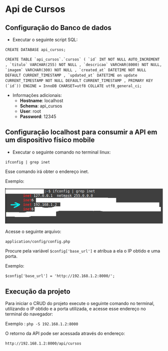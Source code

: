 # Api de Cursos

## Configuração do Banco de dados

- Executar o seguinte script SQL:

`CREATE DATABASE api_cursos;`

`` CREATE TABLE `api_cursos`.`cursos` ( `id` INT NOT NULL AUTO_INCREMENT , `titulo` VARCHAR(255) NOT NULL , `descricao` VARCHAR(8000) NOT NULL, `imagem` VARCHAR(300) NOT NULL , `created_at` DATETIME NOT NULL DEFAULT CURRENT_TIMESTAMP , `updated_at` DATETIME on update CURRENT_TIMESTAMP NOT NULL DEFAULT CURRENT_TIMESTAMP , PRIMARY KEY (`id`)) ENGINE = InnoDB CHARSET=utf8 COLLATE utf8_general_ci; ``

- Informações adicionais:
  - **Hostname**: localhost
  - **Schema**: api_cursos
  - **User**: root
  - **Password**: 12345

## Configuração localhost para consumir a API em um dispositivo físico mobile

- Executar o seguinte comando no terminal linux:

`ifconfig | grep inet`

Esse comando irá obter o endereço inet.

Exemplo:

![title](ImagesReadme/printTerminal.png)

Acesse o seguinte arquivo:

`application/config/config.php`

Procure pela variável `$config['base_url']` e atribua a ela o IP obtido e uma porta.

Exemplo:

`$config['base_url'] = 'http://192.168.1.2:8000/';`

## Execução da projeto

Para iniciar o CRUD do projeto execute o seguinte comando no terminal, utilizando o IP obtido e a porta utilizada, e acesse esse endereço no terminal do navegador:

Exemplo :
`php -S 192.168.1.2:8000`

O retorno da API pode ser acessada através do endereço:

`http://192.168.1.2:8000/api/cursos`
